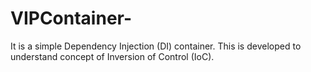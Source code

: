 # VIPContainer-
It is a simple Dependency Injection (DI) container. This is developed to understand concept of Inversion of Control (IoC). 

